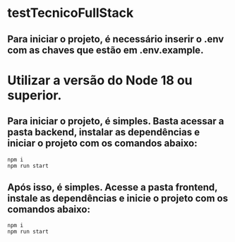 # testTecnicoFullStack

## Para iniciar o projeto, é necessário inserir o .env com as chaves que estão em .env.example.


# Utilizar a versão do Node 18 ou superior.



## Para iniciar o projeto, é simples. Basta acessar a pasta backend, instalar as dependências e iniciar o projeto com os comandos abaixo:

    npm i
    npm run start

## Após isso, é simples. Acesse a pasta frontend, instale as dependências e inicie o projeto com os comandos abaixo:

    npm i
    npm run start
